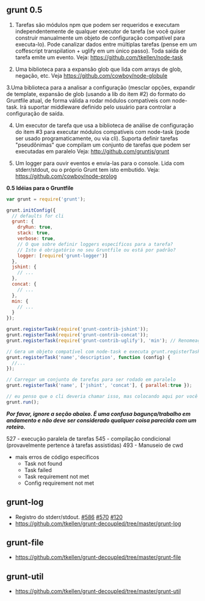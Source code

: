 ## grunt 0.5

1. Tarefas são módulos npm que podem ser requeridos e executam independentemente de qualquer executor de tarefa (se você quiser construir manualmente um objeto de configuração compatível para executa-lo).  Pode canalizar dados entre múltiplas tarefas (pense em um coffescript transpilation + uglify em um único passo). Toda saída de tarefa emite um evento.  Veja: https://github.com/tkellen/node-task

2. Uma biblioteca para a expansão glob que lida com arrays de glob, negação, etc.  Veja https://github.com/cowboy/node-globule

3.Uma biblioteca para a analisar a configuração (mesclar opções, expandir de template, expansão de glob (usando a lib do item #2) do formato do Gruntfile atual, de forma válida a rodar módulos compatíveis com node-task.  Irá suportar middleware definido pelo usuário para controlar a configuração de saída.

4. Um executor de tarefa que usa a biblioteca de análise de configuração do item #3 para executar módulos compatíveis com node-task (pode ser usado programaticamente, ou via cli).  Suporta definir tarefas "pseudônimas" que compilam um conjunto de tarefas que podem ser executadas em paralelo  Veja: http://github.com/gruntjs/grunt

5. Um logger para ouvir eventos e envia-las para o console.  Lida com stderr/stdout, ou o próprio Grunt tem isto embutido. Veja: https://github.com/cowboy/node-prolog

**0.5 Idéias para o Gruntfile**
```js
var grunt = require('grunt');

grunt.initConfig({
  // defaults for cli
  grunt: {
    dryRun: true,
    stack: true,
    verbose: true,
    // O que sobre definir loggers específicos para a tarefa?
    // Isto é obrigatório no seu Gruntfile ou está por padrão?
    logger: [require('grunt-logger')] 
  },
  jshint: {
    // ...
  },
  concat: {
    // ...
  },
  min: {
    // ...
  }
});

grunt.registerTask(require('grunt-contrib-jshint'));
grunt.registerTask(require('grunt-contrib-concat'));
grunt.registerTask(require('grunt-contrib-uglify'), 'min'); // Renomeações opcionais no segundo parâmetro

// Gera um objeto compatível com node-task e executa grunt.registerTask em que
grunt.registerTask('name','description', function (config) {
  //...
});

// Carregar um conjunto de tarefas para ser rodado em paralelo
grunt.registerTask('name', ['jshint', 'concat'], { parallel:true });

// eu penso que o cli deveria chamar isso, mas colocando aqui por você mencionar estar pensando em como isso deveria ser.
grunt.run();
```
***Por favor, ignore a seção abaixo.  É uma confusa bagunça/trabalho em andamento e não deve ser considerado qualquer coisa parecida com um roteiro.***

527 - execução paralela de tarefas
545 - compilação condicional (provavelmente pertence à tarefas assistidas)
493 - Manuseio de cwd

* mais erros de código especificos
  * Task not found
  * Task failed
  * Task requirement not met
  * Config requirement not met

## grunt-log
* Registro do stderr/stdout. [#586](https://github.com/gruntjs/grunt/issues/586) [#570](https://github.com/gruntjs/grunt/issues/570) [#120](https://github.com/gruntjs/grunt/issues/120)
* https://github.com/tkellen/grunt-decoupled/tree/master/grunt-log

## grunt-file
* https://github.com/tkellen/grunt-decoupled/tree/master/grunt-file

## grunt-util
* https://github.com/tkellen/grunt-decoupled/tree/master/grunt-util